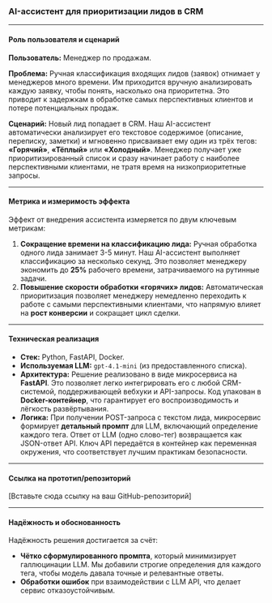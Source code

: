 ### AI-ассистент для приоритизации лидов в CRM

---

#### **Роль пользователя и сценарий**

**Пользователь:** Менеджер по продажам.

**Проблема:** Ручная классификация входящих лидов (заявок) отнимает у менеджеров много времени. Им приходится вручную анализировать каждую заявку, чтобы понять, насколько она приоритетна. Это приводит к задержкам в обработке самых перспективных клиентов и потере потенциальных продаж.

**Сценарий:** Новый лид попадает в CRM. Наш AI-ассистент автоматически анализирует его текстовое содержимое (описание, переписку, заметки) и мгновенно присваивает ему один из трёх тегов: **«Горячий»**, **«Тёплый»** или **«Холодный»**. Менеджер получает уже приоритизированный список и сразу начинает работу с наиболее перспективными клиентами, не тратя время на низкоприоритетные запросы.

---

#### **Метрика и измеримость эффекта**

Эффект от внедрения ассистента измеряется по двум ключевым метрикам:

1.  **Сокращение времени на классификацию лида:** Ручная обработка одного лида занимает 3-5 минут. Наш AI-ассистент выполняет классификацию за несколько секунд. Это позволяет менеджеру экономить до **25%** рабочего времени, затрачиваемого на рутинные задачи.
2.  **Повышение скорости обработки «горячих» лидов:** Автоматическая приоритизация позволяет менеджеру немедленно переходить к работе с самыми перспективными клиентами, что напрямую влияет на **рост конверсии** и сокращает цикл сделки.

---

#### **Техническая реализация**

* **Стек:** Python, FastAPI, Docker.
* **Используемая LLM:** `gpt-4.1-mini` (из предоставленного списка).
* **Архитектура:** Решение реализовано в виде микросервиса на **FastAPI**. Это позволяет легко интегрировать его с любой CRM-системой, поддерживающей вебхуки и API-запросы. Код упакован в **Docker-контейнер**, что гарантирует его воспроизводимость и лёгкость развёртывания.
* **Логика:** При получении POST-запроса с текстом лида, микросервис формирует **детальный промпт** для LLM, включающий определение каждого тега. Ответ от LLM (одно слово-тег) возвращается как JSON-ответ API. Ключ API передаётся в контейнер как переменная окружения, что соответствует лучшим практикам безопасности.

---

#### **Ссылка на прототип/репозиторий**

[Вставьте сюда ссылку на ваш GitHub-репозиторий]

---

#### **Надёжность и обоснованность**

Надёжность решения достигается за счёт:

* **Чётко сформулированного промпта**, который минимизирует галлюцинации LLM. Мы добавили строгие определения для каждого тега, чтобы модель давала точные и релевантные ответы.
* **Обработки ошибок** при взаимодействии с LLM API, что делает сервис отказоустойчивым.
